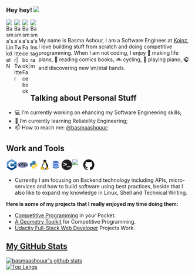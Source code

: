 ### Hey hey! <img src="https://media.giphy.com/media/hvRJCLFzcasrR4ia7z/giphy.gif" width="25px">


<a href="https://www.linkedin.com/in/basmaashouur/">
  <img align="left" alt="Basma's LinkdeIN" width="22px" src="https://cdn.jsdelivr.net/npm/simple-icons@v3/icons/linkedin.svg" />
</a>

<a href="https://twitter.com/basmaashouur/">
  <img align="left" alt="Basma's Twitter| Twitter" width="22px" src="https://cdn.jsdelivr.net/npm/simple-icons@v3/icons/twitter.svg" />
</a>

<a href="https://www.facebook.com/BasmaAshouur/">
  <img align="left" alt="Basma's Facebook| Facebook" width="22px" src="https://cdn.jsdelivr.net/npm/simple-icons@v3/icons/facebook.svg" />
</a>

<a href="https://www.instagram.com/basmaashouur/">
  <img align="left" alt="Basma's Instagram" width="22px" src="https://cdn.jsdelivr.net/npm/simple-icons@v3/icons/instagram.svg" />
</a>

<br/>
<br/>


My name is Basma Ashour, I am a Software Engineer at [Koinz](https://www.koinz.app/#/), I love building stuff from scratch and doing competitive programming. When I am not coding, I enjoy 📝 making life plans, 📔 reading comics books, 🚲 cycling, 🎹 playing piano, 🎧 and discovering new \m/etal bands.

<br/>

## Talking about Personal Stuff

- 💻 I’m currently working on ehancing my Software Engineering skills;
- 🌱 I’m currently learning Reliability Engineering; 
- 📫 How to reach me: [@basmaashouur](https://twitter.com/basmaashouur);


## Work and Tools
[<img align="left" width="30px" src="https://raw.githubusercontent.com/github/explore/80688e429a7d4ef2fca1e82350fe8e3517d3494d/topics/cpp/cpp.png">]()
[<img align="left" width="30px" src="https://raw.githubusercontent.com/github/explore/80688e429a7d4ef2fca1e82350fe8e3517d3494d/topics/php/php.png">]()
[<img align="left" width="30px" src="https://raw.githubusercontent.com/github/explore/80688e429a7d4ef2fca1e82350fe8e3517d3494d/topics/python/python.png">]()
[<img align="left" width="30px" src="https://raw.githubusercontent.com/github/explore/80688e429a7d4ef2fca1e82350fe8e3517d3494d/topics/linux/linux.png">]()
[<img align="left" width="30px" src="https://raw.githubusercontent.com/github/explore/80688e429a7d4ef2fca1e82350fe8e3517d3494d/topics/sql/sql.png">]()
[<img align="left" width="30px" src="https://raw.githubusercontent.com/github/explore/80688e429a7d4ef2fca1e82350fe8e3517d3494d/topics/terminal/terminal.png">]()
[<img align="left" width="30px" src="https://blog.novatec-gmbh.de/wp-content/uploads/2013/07/logo-git.png">]()
[<img align="left" width="30px" src="https://raw.githubusercontent.com/github/explore/78df643247d429f6cc873026c0622819ad797942/topics/github/github.png">]()

<br/></br>


- Currently I am focusing on Backend technology including APIs, micro-services and how to build software using best practices, beside that I also like to expand my knowledge in Linux, Shell and Technical Writing.

**Here is some of my projects that I really enjoyed my time doing them:**
- [Competitive Programming](https://github.com/basmaashouur/competitive-programming) in your Pocket.
- [A Geometry Toolkit](https://github.com/basmaashouur/computational-geometry-library) for Competitive Programming.
- [Udacity Full-Stack Web Developer](https://github.com/basmaashouur/full-stack-udacity) Projects Work.

## [My GitHub Stats](https://github.com/anuraghazra/github-readme-stats)


[![basmaashouur's github stats](https://github-readme-stats.vercel.app/api?username=basmaashouur&hide=stars&show_icons=true&theme=material-palenight&include_all_commits=true&count_private=true)](https://github.com/basmaashouur?tab=repositories) 
<br/> 
[![Top Langs](https://github-readme-stats.vercel.app/api/top-langs/?username=basmaashouur&langs_count=6&layout=compact&theme=material-palenight)](https://github.com/basmaashouur?tab=repositories)

